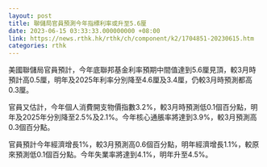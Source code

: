```yaml
---
layout: post
title: 聯儲局官員預測今年指標利率或升至5.6厘
date: 2023-06-15 03:33:33.000000000 +08:00
link: https://news.rthk.hk/rthk/ch/component/k2/1704851-20230615.htm
categories: rthk
---
```


美國聯儲局官員預計，今年底聯邦基金利率預期中間值達到5.6厘見頂，較3月時預計高0.5厘，明年及2025年利率分別降至4.6厘及3.4厘，仍較3月時預測都高0.3厘。

官員又估計，今年個人消費開支物價指數3.2%，較3月時預測低0.1個百分點，明年及2025年分別降至2.5%及2.1%。今年核心通脹率將達到3.9%，較3月預測高0.3個百分點。

官員預計今年經濟增長1%，較3月預測高0.6個百分點，明年經濟增長1.1%，較原來預測低0.1個百分點。今年失業率將達到4.1%，明年升至4.5%。

